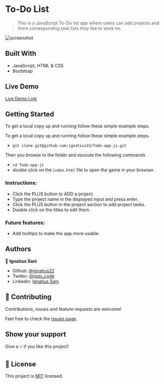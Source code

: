 # To-Do List

> This is a JavaScript To-Do list app where users can add projects and there corresponding task lists they like to work on.

![screenshot]('./home.png')

## Built With

- JavaScript, HTML & CSS
- Bootstrap

## Live Demo

[Live Demo Link](https://todoappv1.netlify.app/ )


## Getting Started

To get a local copy up and running follow these simple example steps.

To get a local copy up and running follow these simple example steps.
- `git clone git@github.com:ignatius22/Todo-app-js.git`

Then you browse to the folder and exucute the following commands
- `cd Todo-app-js`
- double click on the `index.html` file to open the game in your browser.

### Instructions:
- Click the PLUS button to ADD a project.
- Type the project name in the displayed input and press enter.
- Click the PLUS button in the project section to add project tasks.
- Double click on the titles to edit them.

### Future features:
- Add tooltips to make the app more usable.

## Authors

👤 **Ignatius Sani**

- Github: [@ignatius22](https://github.com/ignatius22)
- Twitter: [@iggy_code](https://twitter.com/iggy_code)
- Linkedin: [Ignatius Sani](https://www.linkedin.com/in/ignatiussani/)



## 🤝 Contributing

Contributions, issues and feature requests are welcome!

Feel free to check the [issues page](issues/).

## Show your support

Give a ⭐️ if you like this project!

## 📝 License

This project is [MIT](lic.url) licensed.
